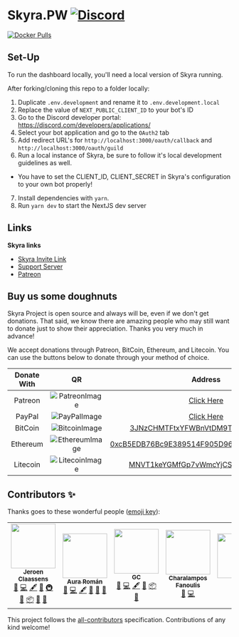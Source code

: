 # Skyra.PW [![Discord](https://discord.com/api/guilds/254360814063058944/embed.png)](https://join.skyra.pw)

[![Docker Pulls](https://img.shields.io/docker/pulls/skyrabot/skyra.pw?logo=docker&logoColor=white)](https://hub.docker.com/r/skyrabot/skyra.pw)

## Set-Up

To run the dashboard locally, you'll need a local version of Skyra running.

After forking/cloning this repo to a folder locally:

1. Duplicate `.env.development` and rename it to `.env.development.local`
2. Replace the value of `NEXT_PUBLIC_CLIENT_ID` to your bot's ID
3. Go to the Discord developer portal: https://discord.com/developers/applications/
4. Select your bot application and go to the `OAuth2` tab
5. Add redirect URL's for `http://localhost:3000/oauth/callback` and `http://localhost:3000/oauth/guild`
6. Run a local instance of Skyra, be sure to follow it's local development guidelines as well.

-   You have to set the CLIENT_ID, CLIENT_SECRET in Skyra's configuration to your own bot properly!

7. Install dependencies with `yarn`.
8. Run `yarn dev` to start the NextJS dev server

## Links

**Skyra links**

-   [Skyra Invite Link](https://invite.skyra.pw)
-   [Support Server](https://join.skyra.pw)
-   [Patreon](https://donate.skyra.pw/patreon)

## Buy us some doughnuts

Skyra Project is open source and always will be, even if we don't get donations. That said, we know there are amazing people who
may still want to donate just to show their appreciation. Thanks you very much in advance!

We accept donations through Patreon, BitCoin, Ethereum, and Litecoin. You can use the buttons below to donate through your method of choice.

| Donate With |         QR         |                                                                  Address                                                                  |
| :---------: | :----------------: | :---------------------------------------------------------------------------------------------------------------------------------------: |
|   Patreon   | ![PatreonImage][]  |                                               [Click Here](https://donate.skyra.pw/patreon)                                               |
|   PayPal    |  ![PayPalImage][]  |                                               [Click Here](https://donate.skyra.pw/paypal)                                                |
|   BitCoin   | ![BitcoinImage][]  |         [3JNzCHMTFtxYFWBnVtDM9Tt34zFbKvdwco](bitcoin:3JNzCHMTFtxYFWBnVtDM9Tt34zFbKvdwco?amount=0.01&label=Skyra%20Discord%20Bot)          |
|  Ethereum   | ![EthereumImage][] | [0xcB5EDB76Bc9E389514F905D9680589004C00190c](ethereum:0xcB5EDB76Bc9E389514F905D9680589004C00190c?amount=0.01&label=Skyra%20Discord%20Bot) |
|  Litecoin   | ![LitecoinImage][] |         [MNVT1keYGMfGp7vWmcYjCS8ntU8LNvjnqM](litecoin:MNVT1keYGMfGp7vWmcYjCS8ntU8LNvjnqM?amount=0.01&label=Skyra%20Discord%20Bot)         |

[patreonimage]: https://cdn.skyra.pw/gh-assets/patreon.png
[paypalimage]: https://cdn.skyra.pw/gh-assets/paypal.png
[bitcoinimage]: https://cdn.skyra.pw/gh-assets/bitcoin.png
[ethereumimage]: https://cdn.skyra.pw/gh-assets/ethereum.png
[litecoinimage]: https://cdn.skyra.pw/gh-assets/litecoin.png

## Contributors ✨

Thanks goes to these wonderful people ([emoji key](https://allcontributors.org/docs/en/emoji-key)):

<!-- ALL-CONTRIBUTORS-LIST:START - Do not remove or modify this section -->
<!-- prettier-ignore-start -->
<!-- markdownlint-disable -->
<table>
  <tr>
    <td align="center"><a href="https://favware.tech/"><img src="https://avatars3.githubusercontent.com/u/4019718?v=4?s=100" width="100px;" alt=""/><br /><sub><b>Jeroen Claassens</b></sub></a><br /><a href="https://github.com/skyra-project/skyra.pw/issues?q=author%3AFavna" title="Bug reports">🐛</a> <a href="https://github.com/skyra-project/skyra.pw/commits?author=Favna" title="Code">💻</a> <a href="#content-Favna" title="Content">🖋</a> <a href="#design-Favna" title="Design">🎨</a> <a href="#infra-Favna" title="Infrastructure (Hosting, Build-Tools, etc)">🚇</a> <a href="#maintenance-Favna" title="Maintenance">🚧</a> <a href="#platform-Favna" title="Packaging/porting to new platform">📦</a> <a href="#projectManagement-Favna" title="Project Management">📆</a> <a href="https://github.com/skyra-project/skyra.pw/pulls?q=is%3Apr+reviewed-by%3AFavna" title="Reviewed Pull Requests">👀</a></td>
    <td align="center"><a href="https://github.com/kyranet"><img src="https://avatars0.githubusercontent.com/u/24852502?v=4?s=100" width="100px;" alt=""/><br /><sub><b>Aura Román</b></sub></a><br /><a href="https://github.com/skyra-project/skyra.pw/issues?q=author%3Akyranet" title="Bug reports">🐛</a> <a href="https://github.com/skyra-project/skyra.pw/commits?author=kyranet" title="Code">💻</a> <a href="#content-kyranet" title="Content">🖋</a> <a href="#design-kyranet" title="Design">🎨</a> <a href="#projectManagement-kyranet" title="Project Management">📆</a> <a href="https://github.com/skyra-project/skyra.pw/pulls?q=is%3Apr+reviewed-by%3Akyranet" title="Reviewed Pull Requests">👀</a></td>
    <td align="center"><a href="https://github.com/gc"><img src="https://avatars2.githubusercontent.com/u/30398469?v=4?s=100" width="100px;" alt=""/><br /><sub><b>GC</b></sub></a><br /><a href="https://github.com/skyra-project/skyra.pw/issues?q=author%3Agc" title="Bug reports">🐛</a> <a href="https://github.com/skyra-project/skyra.pw/commits?author=gc" title="Code">💻</a> <a href="#content-gc" title="Content">🖋</a> <a href="#design-gc" title="Design">🎨</a> <a href="#platform-gc" title="Packaging/porting to new platform">📦</a> <a href="https://github.com/skyra-project/skyra.pw/pulls?q=is%3Apr+reviewed-by%3Agc" title="Reviewed Pull Requests">👀</a></td>
    <td align="center"><a href="https://github.com/cfanoulis"><img src="https://avatars3.githubusercontent.com/u/38255093?v=4?s=100" width="100px;" alt=""/><br /><sub><b>Charalampos Fanoulis</b></sub></a><br /><a href="#design-cfanoulis" title="Design">🎨</a> <a href="https://github.com/skyra-project/skyra.pw/commits?author=cfanoulis" title="Code">💻</a></td>
    <td align="center"><a href="https://jaczaus.me/"><img src="https://avatars3.githubusercontent.com/u/23615291?v=4?s=100" width="100px;" alt=""/><br /><sub><b>Jacz</b></sub></a><br /><a href="https://github.com/skyra-project/skyra.pw/commits?author=MrJacz" title="Code">💻</a></td>
    <td align="center"><a href="https://github.com/Rexogamer"><img src="https://avatars0.githubusercontent.com/u/42586271?v=4?s=100" width="100px;" alt=""/><br /><sub><b>Ed L</b></sub></a><br /><a href="#content-Rexogamer" title="Content">🖋</a></td>
    <td align="center"><a href="https://www.abstraq.me"><img src="https://avatars.githubusercontent.com/u/42789460?v=4?s=100" width="100px;" alt=""/><br /><sub><b>Josh</b></sub></a><br /><a href="https://github.com/skyra-project/skyra.pw/commits?author=abstraq" title="Code">💻</a></td>
  </tr>
</table>

<!-- markdownlint-restore -->
<!-- prettier-ignore-end -->

<!-- ALL-CONTRIBUTORS-LIST:END -->

This project follows the [all-contributors](https://github.com/all-contributors/all-contributors) specification. Contributions of any kind welcome!
